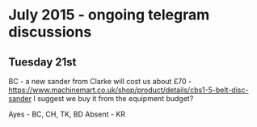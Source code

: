 # July 2015 - ongoing telegram discussions

## Tuesday 21st

BC - a new sander from Clarke will cost us about £70 - https://www.machinemart.co.uk/shop/product/details/cbs1-5-belt-disc-sander I suggest we buy it from the equipment budget?

Ayes - BC, CH, TK, BD
Absent - KR